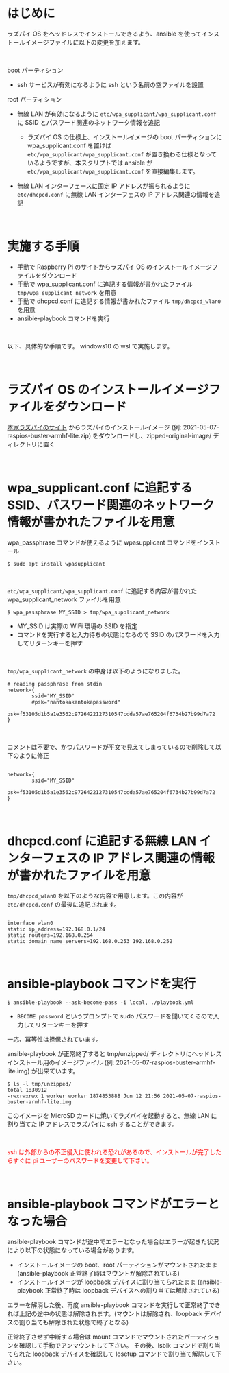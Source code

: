 # はじめに

ラズパイ OS をヘッドレスでインストールできるよう、ansible を使ってインストールイメージファイルに以下の変更を加えます。

<br/>

boot パーティション

- ssh サービスが有効になるように ssh という名前の空ファイルを設置

root パーティション

- 無線 LAN が有効になるように ``etc/wpa_supplicant/wpa_supplicant.conf`` に SSID とパスワード関連のネットワーク情報を追記

  - ラズパイ OS の仕様上、インストールイメージの boot パーティションに wpa_supplicant.conf を置けば ``etc/wpa_supplicant/wpa_supplicant.conf`` が置き換わる仕様となっているようですが、本スクリプトでは ansible が ``etc/wpa_supplicant/wpa_supplicant.conf`` を直接編集します。

- 無線 LAN インターフェースに固定 IP アドレスが振られるように ``etc/dhcpcd.conf`` に無線 LAN インターフェスの IP アドレス関連の情報を追記

<br/>

# 実施する手順

- 手動で Raspberry Pi のサイトからラズパイ OS のインストールイメージファイルをダウンロード
- 手動で wpa_supplicant.conf に追記する情報が書かれたファイル ``tmp/wpa_supplicant_network`` を用意
- 手動で dhcpcd.conf に追記する情報が書かれたファイル ``tmp/dhcpcd_wlan0`` を用意
- ansible-playbook コマンドを実行

<br/>

以下、具体的な手順です。 windows10 の wsl で実施します。

<br/>

# ラズパイ OS のインストールイメージファイルをダウンロード

[本家ラズパイのサイト](https://www.raspberrypi.org/) からラズパイのインストールイメージ (例: 2021-05-07-raspios-buster-armhf-lite.zip) をダウンロードし、zipped-original-image/ ディレクトリに置く

<br/>

# wpa_supplicant.conf に追記する SSID、パスワード関連のネットワーク情報が書かれたファイルを用意

wpa_passphrase コマンドが使えるように wpasupplicant コマンドをインストール

```
$ sudo apt install wpasupplicant
```

<br/>

``etc/wpa_supplicant/wpa_supplicant.conf`` に追記する内容が書かれた wpa_supplicant_network ファイルを用意

```
$ wpa_passphrase MY_SSID > tmp/wpa_supplicant_network
```

- MY_SSID は実際の WiFi 環境の SSID を指定
- コマンドを実行すると入力待ちの状態になるので SSID のパスワードを入力してリターンキーを押す

<br/>

``tmp/wpa_supplicant_network`` の中身は以下のようになりました。

```
# reading passphrase from stdin
network={
        ssid="MY_SSID"
        #psk="nantokakantokapassword"
        psk=f53105d1b5a1e3562c9726422127310547cdda57ae765204f6734b27b99d7a72
}
```

<br/>

コメントは不要で、かつパスワードが平文で見えてしまっているので削除して以下のように修正

```

network={
        ssid="MY_SSID"
        psk=f53105d1b5a1e3562c9726422127310547cdda57ae765204f6734b27b99d7a72
}
```

<br/>

# dhcpcd.conf に追記する無線 LAN インターフェスの IP アドレス関連の情報が書かれたファイルを用意

``tmp/dhcpcd_wlan0`` を以下のような内容で用意します。この内容が ``etc/dhcpcd.conf`` の最後に追記されます。

```

interface wlan0
static ip_address=192.168.0.1/24
static routers=192.168.0.254
static domain_name_servers=192.168.0.253 192.168.0.252
```

<br/>

# ansible-playbook コマンドを実行

```
$ ansible-playbook --ask-become-pass -i local, ./playbook.yml
```

- ``BECOME password`` というプロンプトで sudo パスワードを聞いてくるので入力してリターンキーを押す

一応、冪等性は担保されています。

ansible-playbook が正常終了すると tmp/unzipped/ ディレクトリにヘッドレスインストール用のイメージファイル (例: 2021-05-07-raspios-buster-armhf-lite.img) が出来ています。

```
$ ls -l tmp/unzipped/
total 1830912
-rwxrwxrwx 1 worker worker 1874853888 Jun 12 21:56 2021-05-07-raspios-buster-armhf-lite.img
```

このイメージを MicroSD カードに焼いてラズパイを起動すると、無線 LAN に割り当てた IP アドレスでラズパイに ssh することができます。

<br/>

<span style="color: red; ">ssh は外部からの不正侵入に使われる恐れがあるので、インストールが完了したらすぐに pi ユーザーのパスワードを変更して下さい。</span>

<br/>

# ansible-playbook コマンドがエラーとなった場合

ansible-playbook コマンドが途中でエラーとなった場合はエラーが起きた状況により以下の状態になっている場合があります。

- インストールイメージの boot、root パーティションがマウントされたまま (ansible-playbook 正常終了時はマウントが解除されている)
- インストールイメージが loopback デバイスに割り当てられたまま (ansible-playbook 正常終了時は loopback デバイスへの割り当ては解除されている)

エラーを解消した後、再度 ansible-playbook コマンドを実行して正常終了できれば上記の途中の状態は解除されます。(マウントは解除され、loopback デバイスの割り当ても解除された状態で終了となる)

正常終了させず中断する場合は mount コマンドでマウントされたパーティションを確認して手動でアンマウントして下さい。
その後、lsblk コマンドで割り当てられた loopback デバイスを確認して losetup コマンドで割り当て解除して下さい。
